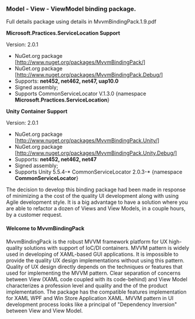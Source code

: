 ### Model - View - ViewModel binding package.

Full details package using details in MvvmBindingPack.1.9.pdf

**Microsoft.Practices.ServiceLocation Support**

Version: 2.0.1
- NuGet.org package [http://www.nuget.org/packages/MvvmBindingPack/] 
- NuGet.org package [http://www.nuget.org/packages/MvvmBindingPack.Debug/] 
- Supports: **net452, net462, net47, uap10.0**
- Signed assembly;
- Supports CommonServiceLocator V.1.3.0 {namespace **Microsoft.Practices.ServiceLocation**}

**Unity Container Support**

Version: 2.0.1
- NuGet.org package [http://www.nuget.org/packages/MvvmBindingPack.Unity/] 
- NuGet.org package [http://www.nuget.org/packages/MvvmBindingPack.Unity.Debug/] 
- Supports: **net452, net462, net47**
- Signed assembly;
- Supports Unity 5.5.4-* CommonServiceLocator 2.0.3-* {namespace **CommonServiceLocator**}


The decision to develop this binding package had been made in response of minimizing a the cost of  the quality UI development along with using Agile development style. It is a big advantage to have a solution where you are able to refactor a dozen of Views and View Models, in a couple hours, by a customer request.

 
#### Welcome to MvvmBindingPack

MvvmBindingPack is the robust MVVM framework platform for UX high-quality solutions with support of IoC/DI containers. MVVM pattern is widely used in developing of XAML-based GUI applications. It is impossible to provide the quality UX design implementations without using this pattern. Quality of UX design directly depends on the techniques or features that used for implementing the MVVM pattern. Clear separation of concerns between View (XAML code coupled with its code-behind) and View Model characterizes a profession level and quality and the of the product implementation. The package has the compatible features implementation for XAML WPF and Win Store Application XAML.
MVVM pattern in UI development process looks like a principal of "Dependency Inversion" between  View and View Model.

 

